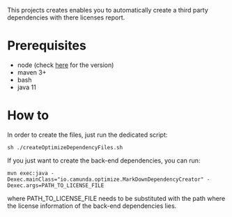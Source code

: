 
This projects creates enables you to automatically create a third party dependencies with there licenses report.

# Prerequisites

* node (check [here](https://github.com/camunda/camunda-optimize/blob/master/client/README.md) for the version)
* maven 3+
* bash
* java 11

# How to

In order to create the files, just run the dedicated script:
```
sh ./createOptimizeDependencyFiles.sh
```

If you just want to create the back-end dependencies, you can run:
```
mvn exec:java -Dexec.mainClass="io.camunda.optimize.MarkDownDependencyCreator" -Dexec.args=PATH_TO_LICENSE_FILE
```
where PATH_TO_LICENSE_FILE needs to be substituted with the path where the license information of the back-end dependencies lies.